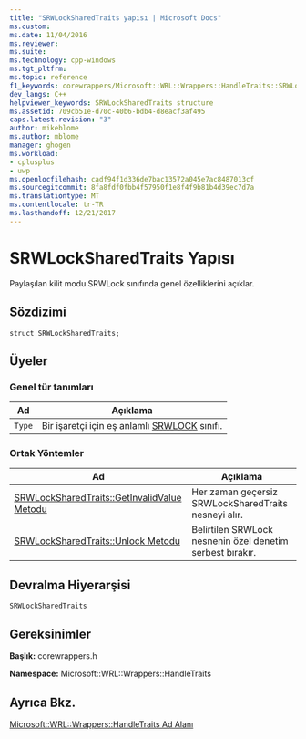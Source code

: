 ```yaml
---
title: "SRWLockSharedTraits yapısı | Microsoft Docs"
ms.custom: 
ms.date: 11/04/2016
ms.reviewer: 
ms.suite: 
ms.technology: cpp-windows
ms.tgt_pltfrm: 
ms.topic: reference
f1_keywords: corewrappers/Microsoft::WRL::Wrappers::HandleTraits::SRWLockSharedTraits
dev_langs: C++
helpviewer_keywords: SRWLockSharedTraits structure
ms.assetid: 709cb51e-d70c-40b6-bdb4-d8eacf3af495
caps.latest.revision: "3"
author: mikeblome
ms.author: mblome
manager: ghogen
ms.workload:
- cplusplus
- uwp
ms.openlocfilehash: cadf94f1d336de7bac13572a045e7ac8487013cf
ms.sourcegitcommit: 8fa8fdf0fbb4f57950f1e8f4f9b81b4d39ec7d7a
ms.translationtype: MT
ms.contentlocale: tr-TR
ms.lasthandoff: 12/21/2017
---
```

# <a name="srwlocksharedtraits-structure"></a>SRWLockSharedTraits Yapısı
Paylaşılan kilit modu SRWLock sınıfında genel özelliklerini açıklar.  
  
## <a name="syntax"></a>Sözdizimi  
  
```  
struct SRWLockSharedTraits;  
```  
  
## <a name="members"></a>Üyeler  
  
### <a name="public-typedefs"></a>Genel tür tanımları  
  
|Ad|Açıklama|  
|----------|-----------------|  
|`Type`|Bir işaretçi için eş anlamlı [SRWLOCK](../windows/srwlock-class.md) sınıfı.|  
  
### <a name="public-methods"></a>Ortak Yöntemler  
  
|Ad|Açıklama|  
|----------|-----------------|  
|[SRWLockSharedTraits::GetInvalidValue Metodu](../windows/srwlocksharedtraits-getinvalidvalue-method.md)|Her zaman geçersiz SRWLockSharedTraits nesneyi alır.|  
|[SRWLockSharedTraits::Unlock Metodu](../windows/srwlocksharedtraits-unlock-method.md)|Belirtilen SRWLock nesnenin özel denetim serbest bırakır.|  
  
## <a name="inheritance-hierarchy"></a>Devralma Hiyerarşisi  
 `SRWLockSharedTraits`  
  
## <a name="requirements"></a>Gereksinimler  
 **Başlık:** corewrappers.h  
  
 **Namespace:** Microsoft::WRL::Wrappers::HandleTraits  
  
## <a name="see-also"></a>Ayrıca Bkz.  
 [Microsoft::WRL::Wrappers::HandleTraits Ad Alanı](../windows/microsoft-wrl-wrappers-handletraits-namespace.md)